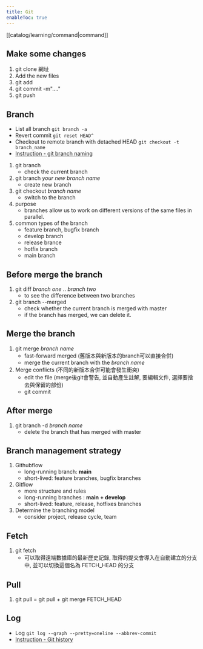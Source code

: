 ```yaml
---
title: Git
enableToc: true
---
```

[[catalog/learning/command|command]]

## Make some changes
1. git clone 網址
2. Add the new files
3. git add 
4. git commit -m"...." 
5. git push

## Branch 
- List all branch ```git branch -a```
- Revert commit ```git reset HEAD^```
- Checkout to remote branch with detached HEAD ```git checkout -t branch_name```
- [Instruction - git branch naming](https://blog.kkbruce.net/2016/03/git-branch-naming-best-practices.html)
1. git branch
	- check the current branch
2. git branch  *your new branch name*
	- create new branch
3. git checkout *branch name* 
	- switch to the branch
4. purpose
	- branches allow us to work on different versions of the same files in parallel.
5. common types of the branch
	- feature branch, bugfix branch
	- develop branch
	- release brance
	- hotfix branch
	- main branch

## Before merge the branch
1. git diff *branch one* .. *branch two*
	- to see the difference between two branches
2. git branch --merged
	- check whether the current branch is merged with master
	- if the branch has merged, we can delete it.

## Merge the branch
1. git merge *branch name*
	- fast-forward merged (舊版本與新版本的branch可以直接合併)
	- merge the current branch with the *branch name*
2. Merge conflicts (不同的新版本合併可能會發生衝突)
	- edit the file (merge後git會警告, 並自動產生註解, 要編輯文件, 選擇要捨去與保留的部份)
	- git commit

## After merge
1. git branch -d *branch name*
	- delete the branch that has merged with master

## Branch management strategy
1. Githubflow
	- long-running branch:  **main**
	- short-lived: feature branches, bugfix branches
2. Gitflow
	- more structure and rules
	- long-running branches : **main + develop**
	- short-lived: feature, release, hotfixes branches
3. Determine the branching model
	-  consider project, release cycle, team

## Fetch
1. git fetch
	- 可以取得遠端數據庫的最新歷史記錄, 取得的提交會導入在自動建立的分支中, 並可以切換這個名為 FETCH_HEAD 的分支

## Pull
1. git pull = git pull + git merge FETCH_HEAD

## Log
- Log ```git log --graph --pretty=oneline --abbrev-commit```
- [Instruction - Git history](https://kejyuntw.gitbooks.io/git-learning-note/content/history/history-README.html)
